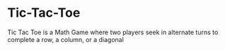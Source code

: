 # Tic-Tac-Toe
Tic Tac Toe is a Math Game where two players seek in alternate turns to complete a row, a column, or a diagonal
